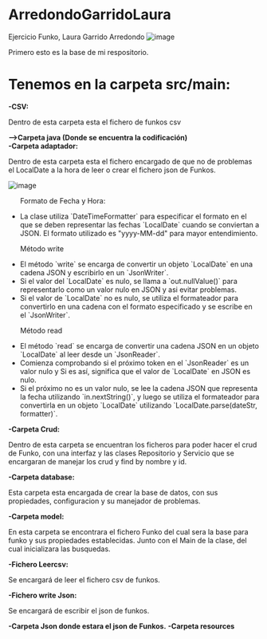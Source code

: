 # ArredondoGarridoLaura
Ejercicio Funko, Laura Garrido Arredondo
![image](https://github.com/Vanelota/ArredondoGarridoLaura/assets/132077920/b691bf13-bfaa-49a5-9f63-259d66a8915f)
<br>
<p>Primero esto es la base de mi respositorio.</p>
<h1>Tenemos en la carpeta src/main:</h1>
<b>-CSV:</b>
<p>Dentro de esta carpeta esta el fichero de funkos csv</p>
<b>-->Carpeta java (Donde se encuentra la codificación)</b>
<br>
<b>-Carpeta adaptador:</b>
<p>Dentro de esta carpeta esta el fichero encargado de que no de problemas el LocalDate a la hora de leer o crear el fichero json de Funkos.</p>

![image](https://github.com/Vanelota/ArredondoGarridoLaura/assets/132077920/80d1d8e7-c6e0-440d-9bef-d7e8c6c91abf)
<ul>
  <p>Formato de Fecha y Hora:</p>
  <li>La clase utiliza `DateTimeFormatter` para especificar el formato en el que se deben representar las fechas `LocalDate` cuando se conviertan a JSON. El formato utilizado es "yyyy-MM-dd" para mayor entendimiento.</li>
  <p>Método write</p>
<li>El método `write` se encarga de convertir un objeto `LocalDate` en una cadena JSON y escribirlo en un `JsonWriter`.</li> 
<li>Si el valor del `LocalDate` es nulo, se llama a `out.nullValue()` para representarlo como un valor nulo en JSON y asi evitar problemas.</li>
<li> Si el valor de `LocalDate` no es nulo, se utiliza el formateador para convertirlo en una cadena con el formato especificado y se escribe en el `JsonWriter`.</li>
  <p>Método read</p>
<li>El método `read` se encarga de convertir una cadena JSON en un objeto `LocalDate` al leer desde un `JsonReader`.</li>
   <li>Comienza comprobando si el próximo token en el `JsonReader` es un valor nulo y Si es así, significa que el valor de `LocalDate` en JSON es nulo.</li>
  <li>Si el próximo no es un valor nulo, se lee la cadena JSON que representa la fecha utilizando `in.nextString()`, y luego se utiliza el formateador para convertirla en un objeto `LocalDate` utilizando `LocalDate.parse(dateStr, formatter)`.</li>
</ul>

<b>-Carpeta Crud: </b>
<p>Dentro de esta carpeta se encuentran los ficheros para poder hacer el crud de Funko, con una interfaz y las clases Repositorio y Servicio que se encargaran de manejar los crud y find by nombre y id.</p>
<b>-Carpeta database:</b>
<p>Esta carpeta esta encargada de crear la base de datos, con sus propiedades, configuracion y su manejador de problemas.</p>
<b>-Carpeta model:</b>
<p>En esta carpeta se encontrara el fichero Funko del cual sera la base para funko y sus propiedades establecidas. Junto con el Main de la clase, del cual inicializara las busquedas.</p>
<b>-Fichero Leercsv:</b>
<p>Se encargará de leer el fichero csv de funkos.</p>
<b>-Fichero write Json:</b>
<p>Se encargará de escribir el json de funkos.</p>
<b>-Carpeta Json donde estara el json de Funkos.</b>
<b>-Carpeta resources</b>
